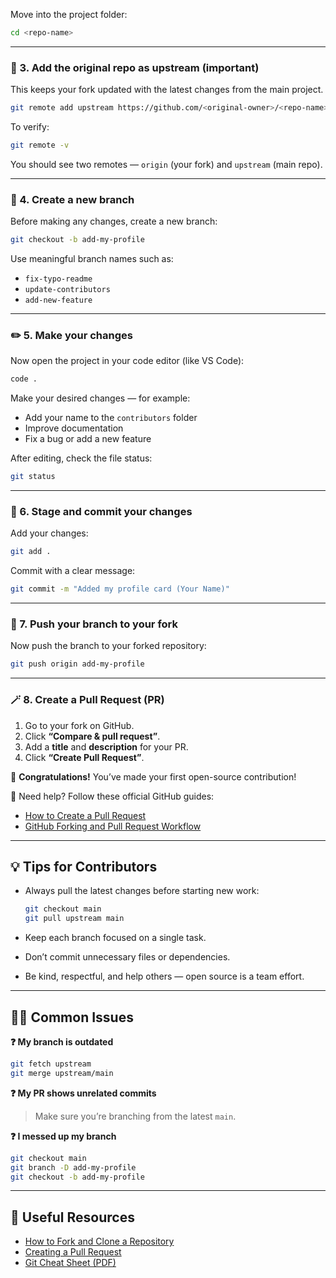 

Move into the project folder:

```bash
cd <repo-name>
```

---

### 🔗 3. Add the original repo as upstream (important)

This keeps your fork updated with the latest changes from the main project.

```bash
git remote add upstream https://github.com/<original-owner>/<repo-name>.git
```

To verify:

```bash
git remote -v
```

You should see two remotes — `origin` (your fork) and `upstream` (main repo).

---

### 🌱 4. Create a new branch

Before making any changes, create a new branch:

```bash
git checkout -b add-my-profile
```

Use meaningful branch names such as:

* `fix-typo-readme`
* `update-contributors`
* `add-new-feature`

---

### ✏️ 5. Make your changes

Now open the project in your code editor (like VS Code):

```bash
code .
```

Make your desired changes — for example:

* Add your name to the `contributors` folder
* Improve documentation
* Fix a bug or add a new feature

After editing, check the file status:

```bash
git status
```

---

### 💾 6. Stage and commit your changes

Add your changes:

```bash
git add .
```

Commit with a clear message:

```bash
git commit -m "Added my profile card (Your Name)"
```

---

### 🚀 7. Push your branch to your fork

Now push the branch to your forked repository:

```bash
git push origin add-my-profile
```

---

### 🪄 8. Create a Pull Request (PR)

1. Go to your fork on GitHub.
2. Click **“Compare & pull request”**.
3. Add a **title** and **description** for your PR.
4. Click **“Create Pull Request”**.

🎉 **Congratulations!** You’ve made your first open-source contribution!

🧭 Need help? Follow these official GitHub guides:

* [How to Create a Pull Request](https://docs.github.com/en/pull-requests/collaborating-with-pull-requests/proposing-changes-to-your-work-with-pull-requests/creating-a-pull-request)
* [GitHub Forking and Pull Request Workflow](https://docs.github.com/en/get-started/quickstart/fork-a-repo)

---

## 💡 Tips for Contributors

* Always pull the latest changes before starting new work:

  ```bash
  git checkout main
  git pull upstream main
  ```

* Keep each branch focused on a single task.

* Don’t commit unnecessary files or dependencies.

* Be kind, respectful, and help others — open source is a team effort.

---

## 🧑‍💻 Common Issues

**❓ My branch is outdated**

```bash
git fetch upstream
git merge upstream/main
```

**❓ My PR shows unrelated commits**

> Make sure you’re branching from the latest `main`.

**❓ I messed up my branch**

```bash
git checkout main
git branch -D add-my-profile
git checkout -b add-my-profile
```

---

## 🧭 Useful Resources

* [How to Fork and Clone a Repository](https://docs.github.com/en/get-started/quickstart/fork-a-repo)
* [Creating a Pull Request](https://docs.github.com/en/pull-requests/collaborating-with-pull-requests)
* [Git Cheat Sheet (PDF)](https://education.github.com/git-cheat-sheet-education.pdf)


```
```
